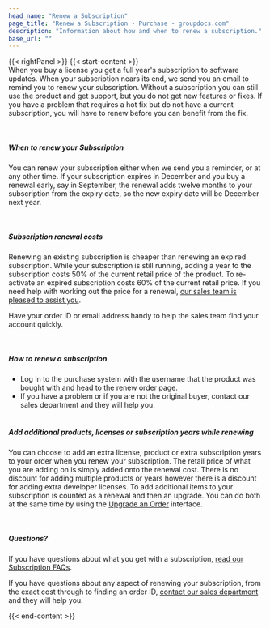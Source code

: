 ```yaml
---
head_name: "Renew a Subscription"
page_title: "Renew a Subscription - Purchase - groupdocs.com"
description: "Information about how and when to renew a subscription."
base_url: ""
---
```

{{< rightPanel >}}
{{< start-content >}}  
When you buy a license you get a full year's subscription to software updates. When your subscription nears its end, we send you an email to remind you to renew your subscription. Without a subscription you can still use the product and get support, but you do not get new features or fixes. If you have a problem that requires a hot fix but do not have a current subscription, you will have to renew before you can benefit from the fix.   


&nbsp;  

##### **When to renew your Subscription**
You can renew your subscription either when we send you a reminder, or at any other time. If your subscription expires in December and you buy a renewal early, say in September, the renewal adds twelve months to your subscription from the expiry date, so the new expiry date will be December next year.  

&nbsp;  
##### **Subscription renewal costs**
Renewing an existing subscription is cheaper than renewing an expired subscription. While your subscription is still running, adding a year to the subscription costs 50% of the current retail price of the product. To re-activate an expired subscription costs 60% of the current retail price. If you need help with working out the price for a renewal, [our sales team is pleased to assist you](https://about.groupdocs.com/contact/).

Have your order ID or email address handy to help the sales team find your account quickly.  

&nbsp;  
##### **How to renew a subscription**
* Log in to the purchase system with the username that the product was bought with and head to the renew order page.
* If you have a problem or if you are not the original buyer, contact our sales department and they will help you.  
&nbsp;  
##### **Add additional products, licenses or subscription years while renewing**
You can choose to add an extra license, product or extra subscription years to your order when you renew your subscription. The retail price of what you are adding on is simply added onto the renewal cost. There is no discount for adding multiple products or years however there is a discount for adding extra developer licenses. To add additional items to your subscription is counted as a renewal and then an upgrade. You can do both at the same time by using the [Upgrade an Order](https://purchase.groupdocs.com/upgrade) interface.  

&nbsp;  
##### **Questions?**
If you have questions about what you get with a subscription, [read our Subscription FAQs](https://purchase.groupdocs.com/faqs/subscription/).

If you have questions about any aspect of renewing your subscription, from the exact cost through to finding an order ID, [contact our sales department](https://about.groupdocs.com/contact/) and they will help you.  

{{< end-content >}}